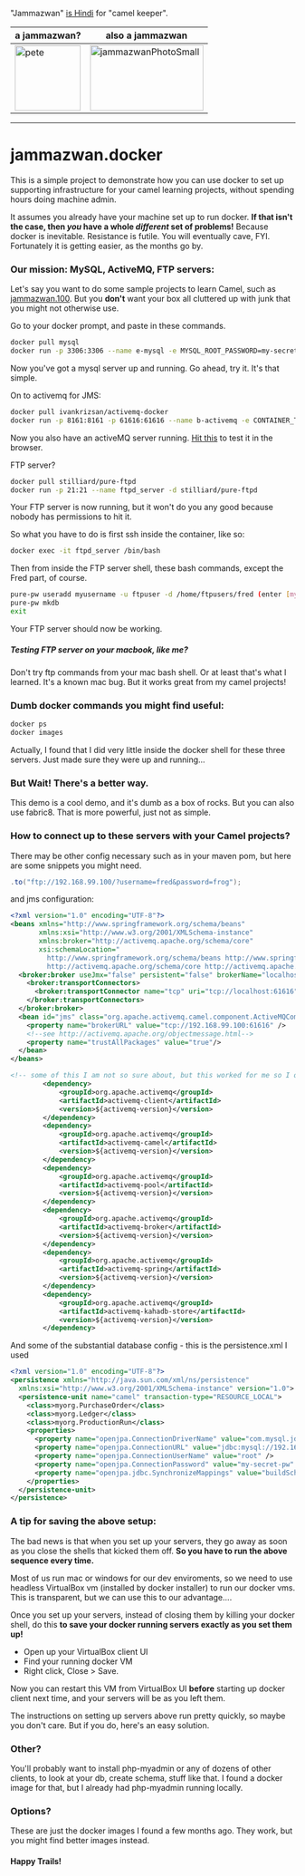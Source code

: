 "Jammazwan" [is Hindi](href="https://books.google.com/books?id=_kWROaer5UsC&amp;pg=PA1138&amp;lpg=PA1138&amp;dq=jammazwan+camel+keeper+hindi&amp;source=bl&amp;ots=7FaF5BXK_F&amp;sig=Cg-U5ORP3dHrFycaCFvo34GdpZ0&amp;hl=en&amp;sa=X&amp;ved=0ahUKEwj8v4OV3YbNAhVjpIMKHSYUB_oQ6AEIHDAA#v=onepage&amp;q=jammazwan%20camel%20keeper%20hindi&amp;f=false) for "camel keeper".

|a jammazwan?|also a jammazwan|
| --- | --- |
|<img class="style-svg" src="https://betterologist.net/wp-content/uploads/2016/05/pete-300x297.jpg" alt="pete" width="116" height="115" />|<img class="style-svg" src="https://betterologist.net/wp-content/uploads/2016/05/jammazwanPhotoSmall.png" alt="jammazwanPhotoSmall" width="200" height="116" />|

---
# jammazwan.docker

This is a simple project to demonstrate how you can use docker to set up supporting infrastructure for your camel learning projects, without spending hours doing machine admin.

It assumes you already have your machine set up to run docker. **If that isn't the case, then _you_ have a whole _different_ set of problems!** Because docker is inevitable. Resistance is futile. You will eventually cave, FYI. Fortunately it is getting easier, as the months go by.

### Our mission: MySQL, ActiveMQ, FTP servers:

Let's say you want to do some sample projects to learn Camel, such as [jammazwan.100](https://github.com/jammazwan/jammazwan.100). But you **don't** want your box all cluttered up with junk that you might not otherwise use.

Go to your docker prompt, and paste in these commands.

```bash
docker pull mysql
docker run -p 3306:3306 --name e-mysql -e MYSQL_ROOT_PASSWORD=my-secret-pw -e MYSQL_DATABASE=squid -d mysql
```
Now you've got a mysql server up and running. Go ahead, try it. It's that simple.

On to activemq for JMS:

```bash
docker pull ivankrizsan/activemq-docker
docker run -p 8161:8161 -p 61616:61616 --name b-activemq -e CONTAINER_TIMEZONE=America/Chicago -d ivankrizsan/activemq-docker
```

Now you also have an activeMQ server running. [Hit this](http://192.168.99.100:8161/admin/) to test it in the browser. 

FTP server?

```bash    
docker pull stilliard/pure-ftpd
docker run -p 21:21 --name ftpd_server -d stilliard/pure-ftpd
```

Your FTP server is now running, but it won't do you any good because nobody has permissions to hit it.

So what you have to do is first ssh inside the container, like so:

```bash
docker exec -it ftpd_server /bin/bash
```

Then from inside the FTP server shell, these bash commands, except the Fred part, of course.

```bash
pure-pw useradd myusername -u ftpuser -d /home/ftpusers/fred (enter [myuserpassword] twice for pw)
pure-pw mkdb
exit
```

Your FTP server should now be working. 

##### Testing FTP server on your macbook, like me? 

Don't try ftp commands from your mac bash shell. Or at least that's what I learned. It's a known mac bug. But it works great from my camel projects!

### Dumb docker commands you might find useful:

```bash
docker ps
docker images
```

Actually, I found that I did very little inside the docker shell for these three servers. Just made sure they were up and running...

### But Wait! There's a better way.

This demo is a cool demo, and it's dumb as a box of rocks. But you can also use fabric8. That is more powerful, just not as simple. 

### How to connect up to these servers with your Camel projects?

There may be other config necessary such as in your maven pom, but here are some snippets you might need.

```java
.to("ftp://192.168.99.100/?username=fred&password=frog");
```

and jms configuration:

```xml
<?xml version="1.0" encoding="UTF-8"?>
<beans xmlns="http://www.springframework.org/schema/beans"
       xmlns:xsi="http://www.w3.org/2001/XMLSchema-instance"
       xmlns:broker="http://activemq.apache.org/schema/core"
       xsi:schemaLocation="
         http://www.springframework.org/schema/beans http://www.springframework.org/schema/beans/spring-beans-2.5.xsd
         http://activemq.apache.org/schema/core http://activemq.apache.org/schema/core/activemq-core.xsd">
  <broker:broker useJmx="false" persistent="false" brokerName="localhost">
    <broker:transportConnectors>
      <broker:transportConnector name="tcp" uri="tcp://localhost:61616" />
    </broker:transportConnectors>
  </broker:broker>
  <bean id="jms" class="org.apache.activemq.camel.component.ActiveMQComponent">
    <property name="brokerURL" value="tcp://192.168.99.100:61616" />
    <!--see http://activemq.apache.org/objectmessage.html-->
    <property name="trustAllPackages" value="true"/>
  </bean>
</beans>
```

```xml
<!-- some of this I am not so sure about, but this worked for me so I quit messing with it -->
        <dependency>
            <groupId>org.apache.activemq</groupId>
            <artifactId>activemq-client</artifactId>
            <version>${activemq-version}</version>
        </dependency>
        <dependency>
            <groupId>org.apache.activemq</groupId>
            <artifactId>activemq-camel</artifactId>
            <version>${activemq-version}</version>
        </dependency>
        <dependency>
            <groupId>org.apache.activemq</groupId>
            <artifactId>activemq-pool</artifactId>
            <version>${activemq-version}</version>
        </dependency>
        <dependency>
            <groupId>org.apache.activemq</groupId>
            <artifactId>activemq-broker</artifactId>
            <version>${activemq-version}</version>
        </dependency>
        <dependency>
            <groupId>org.apache.activemq</groupId>
            <artifactId>activemq-spring</artifactId>
            <version>${activemq-version}</version>
        </dependency>
        <dependency>
            <groupId>org.apache.activemq</groupId>
            <artifactId>activemq-kahadb-store</artifactId>
            <version>${activemq-version}</version>
        </dependency>
```

And some of the substantial database config - this is the persistence.xml I used

```xml
<?xml version="1.0" encoding="UTF-8"?>
<persistence xmlns="http://java.sun.com/xml/ns/persistence" 
  xmlns:xsi="http://www.w3.org/2001/XMLSchema-instance" version="1.0">
  <persistence-unit name="camel" transaction-type="RESOURCE_LOCAL">
    <class>myorg.PurchaseOrder</class>
    <class>myorg.Ledger</class>
    <class>myorg.ProductionRun</class>
    <properties>
      <property name="openjpa.ConnectionDriverName" value="com.mysql.jdbc.Driver" />
      <property name="openjpa.ConnectionURL" value="jdbc:mysql://192.168.99.100:3306/squid" />
      <property name="openjpa.ConnectionUserName" value="root" />
      <property name="openjpa.ConnectionPassword" value="my-secret-pw" />
      <property name="openjpa.jdbc.SynchronizeMappings" value="buildSchema" />
    </properties>
  </persistence-unit>
</persistence>
```
### A tip for saving the above setup:

The bad news is that when you set up your servers, they go away as soon as you close the shells that kicked them off. **So you have to run the above sequence every time.**

Most of us run mac or windows for our dev enviroments, so we need to use headless VirtualBox vm (installed by docker installer) to run our docker vms. This is transparent, but we can use this to our advantage....

Once you set up your servers, instead of closing them by killing your docker shell, do this **to save your docker running servers exactly as you set them up!**

 * Open up your VirtualBox client UI
 * Find your running docker VM
 * Right click, Close > Save.

Now you can restart this VM from VirtualBox UI **before** starting up docker client next time, and your servers will be as you left them.

The instructions on setting up servers above run pretty quickly, so maybe you don't care. But if you do, here's an easy solution.

### Other?

You'll probably want to install php-myadmin or any of dozens of other clients, to look at your db, create schema, stuff like that. I found a docker image for that, but I already had php-myadmin running locally.

### Options?

These are just the docker images I found a few months ago. They work, but you might find better images instead.

#### Happy Trails!
